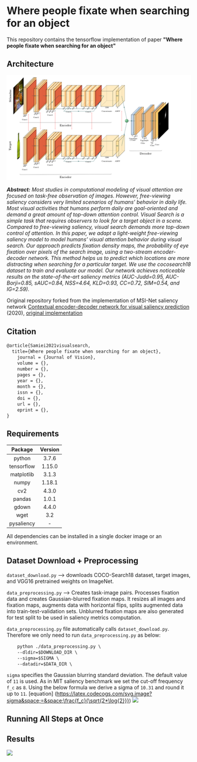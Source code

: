 # Where people fixate when searching for an object

This repository contains the tensorflow implementation of paper **"Where people fixate when searching for an object"** 

## Architecture
<img src="./images/Model.png" width="800"/>

**_Abstract:_** *Most studies in computational modeling of visual attention are focused on task-free observation of images. However, free-viewing saliency considers very limited scenarios of humans’ behavior in daily life. Most visual activities that humans perform daily are goal-oriented and demand a great amount of top-down attention control. Visual Search is
a simple task that requires observers to look for a target object in a scene. Compared to free-viewing saliency, visual search demands
more top-down control of attention. In this paper, we adapt a light-weight free-viewing saliency model to model humans’ visual attention behavior during visual search. Our approach predicts fixation density maps, the probability of eye fixation over pixels of the search image, using a two-stream encoder-decoder network. This method helps us to predict which locations are more distracting when searching for a particular target. We use the cocosearch18 dataset to train and evaluate our model. Our network achieves noticeable results on the state-of-the-art saliency metrics (AUC-Judd=0.95, AUC-Borji=0.85, sAUC=0.84, NSS=4.64, KLD=0.93, CC=0.72, SIM=0.54, and IG=2.59).*

Original repository forked from the implementation of MSI-Net saliency network [Contextual encoder-decoder network for visual saliency prediction](https://www.sciencedirect.com/science/article/pii/S0893608020301660) (2020), [original implementation](https://github.com/alexanderkroner/saliency)


## Citation

```
@article{Samiei2021visualsearch,
  title={Where people fixate when searching for an object},
    journal = {Journal of Vision},
    volume = {},
    number = {},
    pages = {},
    year = {},
    month = {},
    issn = {},
    doi = {},
    url = {},
    eprint = {},
}
```

## Requirements

| Package    | Version |
|:----------:|:-------:|
| python     | 3.7.6   |
| tensorflow | 1.15.0  |
| matplotlib | 3.1.3   |
| numpy      | 1.18.1  |
| cv2        | 4.3.0   |
| pandas     | 1.0.1   |
| gdown      | 4.4.0   |
| wget       | 3.2     |
| pysaliency | -       |

All dependencies can be installed in a single docker image or an environment. 



## Dataset Download + Preprocessing

```dataset_download.py``` --> downloads COCO-Search18 dataset, target images, and VGG16 pretrained weights on ImageNet.

```data_preprocessing.py``` --> Creates task-image pairs. Processes fixation data and creates Gaussian-blurred fixation maps. It resizes all images and fixation maps, augments data with horizontal flips, splits augmented data into train-test-validation sets. Unblurred fixation maps are also generated for test split to be used in saliency metrics computation. 

 ```data_preprocessing.py``` file automatically calls ```dataset_download.py```. Therefore we only need to run ```data_preprocessing.py``` as below:

```
    python ./data_preprocessing.py \
    --dldir=$DOWNLOAD_DIR \
    --sigma=$SIGMA \
    --datadir=$DATA_DIR \
```

```sigma``` specifies the Gaussian blurring standard deviation. The default value of ```11``` is used. As in MIT saliency benchmark we set the cut-off frequency ```f_c``` as ```8```. Using the below formula we derive a sigma of ```10.31``` and round it up to ```11```. 
[equation] (https://latex.codecogs.com/svg.image?sigma&space;=&space;\frac{f_c}{\sqrt{2*\log{2}}})
<img src='./images/formula.png' width = '200'/>
## Running All Steps at Once






## Results

<img src="./images/results_1" width="1000"/>